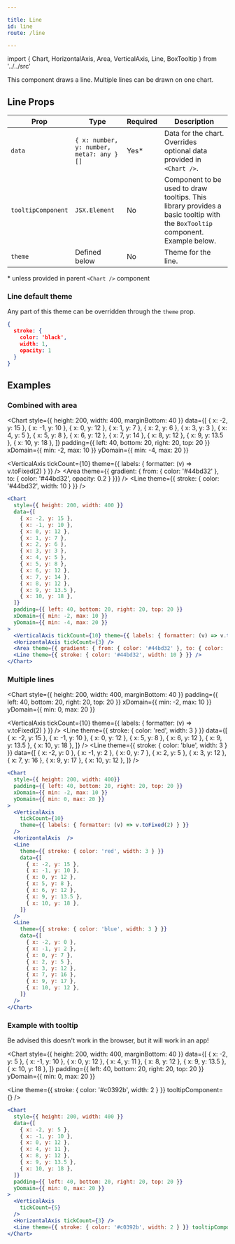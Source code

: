 ```yaml
---

title: Line
id: line
route: /line

---
```


import { Chart, HorizontalAxis, Area, VerticalAxis, Line, BoxTooltip } from '../../src'

This component draws a line. Multiple lines can be drawn on one chart.


## Line Props
| Prop        | Type | Required | Description
| ----------- | ----------- | ------------- | ------ |
| `data`      | `{ x: number, y: number, meta?: any }[]` | Yes* | Data for the chart. Overrides optional data provided in `<Chart />`.  |
| `tooltipComponent`   | `JSX.Element` | No | Component to be used to draw tooltips. This library provides a basic tooltip with the `BoxTooltip` component. Example below.  |
| `theme`   | Defined below        | No | Theme for the line.  |

\* unless provided in parent `<Chart />` component

### Line default theme
Any part of this theme can be overridden through the `theme` prop.

```json
{
  stroke: {
    color: 'black',
    width: 1,
    opacity: 1
  }
}
```

## Examples



### Combined with area

<Chart
  style={{ height: 200, width: 400, marginBottom: 40 }}
  data={[
    { x: -2, y: 15 },
    { x: -1, y: 10 },
    { x: 0, y: 12 },
    { x: 1, y: 7 },
    { x: 2, y: 6 },
    { x: 3, y: 3 },
    { x: 4, y: 5 },
    { x: 5, y: 8 },
    { x: 6, y: 12 },
    { x: 7, y: 14 },
    { x: 8, y: 12 },
    { x: 9, y: 13.5 },
    { x: 10, y: 18 },
  ]}
  padding={{ left: 40, bottom: 20, right: 20, top: 20 }}
  xDomain={{ min: -2, max: 10 }}
  yDomain={{ min: -4, max: 20 }}
>
  <VerticalAxis tickCount={10} theme={{ labels: { formatter: (v) => v.toFixed(2) } }} />
  <HorizontalAxis tickCount={3} />
  <Area theme={{ gradient: { from: { color: '#44bd32' }, to: { color: '#44bd32', opacity: 0.2 } }}} />
  <Line theme={{ stroke: { color: '#44bd32', width: 10 } }} />
</Chart>

```jsx
<Chart
  style={{ height: 200, width: 400 }}
  data={[
    { x: -2, y: 15 },
    { x: -1, y: 10 },
    { x: 0, y: 12 },
    { x: 1, y: 7 },
    { x: 2, y: 6 },
    { x: 3, y: 3 },
    { x: 4, y: 5 },
    { x: 5, y: 8 },
    { x: 6, y: 12 },
    { x: 7, y: 14 },
    { x: 8, y: 12 },
    { x: 9, y: 13.5 },
    { x: 10, y: 18 },
  ]}
  padding={{ left: 40, bottom: 20, right: 20, top: 20 }}
  xDomain={{ min: -2, max: 10 }}
  yDomain={{ min: -4, max: 20 }}
>
  <VerticalAxis tickCount={10} theme={{ labels: { formatter: (v) => v.toFixed(2) } }} />
  <HorizontalAxis tickCount={3} />
  <Area theme={{ gradient: { from: { color: '#44bd32' }, to: { color: '#44bd32', opacity: 0.2 } }}} />
  <Line theme={{ stroke: { color: '#44bd32', width: 10 } }} />
</Chart>
```

### Multiple lines

<Chart
  style={{ height: 200, width: 400, marginBottom: 40 }}
  padding={{ left: 40, bottom: 20, right: 20, top: 20 }}
  xDomain={{ min: -2, max: 10 }}
  yDomain={{ min: 0, max: 20 }}
>
  <VerticalAxis
    tickCount={10}
    theme={{ labels: { formatter: (v) => v.toFixed(2) } }}
  />
  <HorizontalAxis  />
  <Line 
    theme={{ stroke: { color: 'red', width: 3 } }} 
    data={[
      { x: -2, y: 15 },
      { x: -1, y: 10 },
      { x: 0, y: 12 },
      { x: 5, y: 8 },
      { x: 6, y: 12 },
      { x: 9, y: 13.5 },
      { x: 10, y: 18 },
    ]} 
  />
  <Line 
    theme={{ stroke: { color: 'blue', width: 3 } }} 
    data={[
      { x: -2, y: 0 },
      { x: -1, y: 2 },
      { x: 0, y: 7 },
      { x: 2, y: 5 },
      { x: 3, y: 12 },
      { x: 7, y: 16 },
      { x: 9, y: 17 },
      { x: 10, y: 12 },
    ]} 
  />
</Chart>

```jsx
<Chart
  style={{ height: 200, width: 400}}
  padding={{ left: 40, bottom: 20, right: 20, top: 20 }}
  xDomain={{ min: -2, max: 10 }}
  yDomain={{ min: 0, max: 20 }}
>
  <VerticalAxis
    tickCount={10}
    theme={{ labels: { formatter: (v) => v.toFixed(2) } }}
  />
  <HorizontalAxis  />
  <Line 
    theme={{ stroke: { color: 'red', width: 3 } }} 
    data={[
      { x: -2, y: 15 },
      { x: -1, y: 10 },
      { x: 0, y: 12 },
      { x: 5, y: 8 },
      { x: 6, y: 12 },
      { x: 9, y: 13.5 },
      { x: 10, y: 18 },
    ]} 
  />
  <Line 
    theme={{ stroke: { color: 'blue', width: 3 } }} 
    data={[
      { x: -2, y: 0 },
      { x: -1, y: 2 },
      { x: 0, y: 7 },
      { x: 2, y: 5 },
      { x: 3, y: 12 },
      { x: 7, y: 16 },
      { x: 9, y: 17 },
      { x: 10, y: 12 },
    ]} 
  />
</Chart>
```

### Example with tooltip

Be advised this doesn't work in the browser, but it will work in an app!

<Chart
  style={{ height: 200, width: 400, marginBottom: 40 }}
  data={[
    { x: -2, y: 5 },
    { x: -1, y: 10 },
    { x: 0, y: 12 },
    { x: 4, y: 11 },
    { x: 8, y: 12 },
    { x: 9, y: 13.5 },
    { x: 10, y: 18 },
  ]}
  padding={{ left: 40, bottom: 20, right: 20, top: 20 }}
  yDomain={{ min: 0, max: 20 }}
>
  <VerticalAxis
    tickCount={5}
  />
  <HorizontalAxis tickCount={3} />
  <Line theme={{ stroke: { color: '#c0392b', width: 2 } }} tooltipComponent={<BoxTooltip />} />
</Chart>

```jsx
<Chart
  style={{ height: 200, width: 400 }}
  data={[
    { x: -2, y: 5 },
    { x: -1, y: 10 },
    { x: 0, y: 12 },
    { x: 4, y: 11 },
    { x: 8, y: 12 },
    { x: 9, y: 13.5 },
    { x: 10, y: 18 },
  ]}
  padding={{ left: 40, bottom: 20, right: 20, top: 20 }}
  yDomain={{ min: 0, max: 20 }}
>
  <VerticalAxis
    tickCount={5}
  />
  <HorizontalAxis tickCount={3} />
  <Line theme={{ stroke: { color: '#c0392b', width: 2 } }} tooltipComponent={<BoxTooltip />} />
</Chart>
```